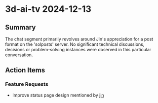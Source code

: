 # 3d-ai-tv 2024-12-13

## Summary
The chat segment primarily revolves around Jin's appreciation for a post format on the 'solposts' server. No significant technical discussions, decisions or problem-solving instances were observed in this particular conversation.

## Action Items

### Feature Requests
- Improve status page design mentioned by [jin](07:35)